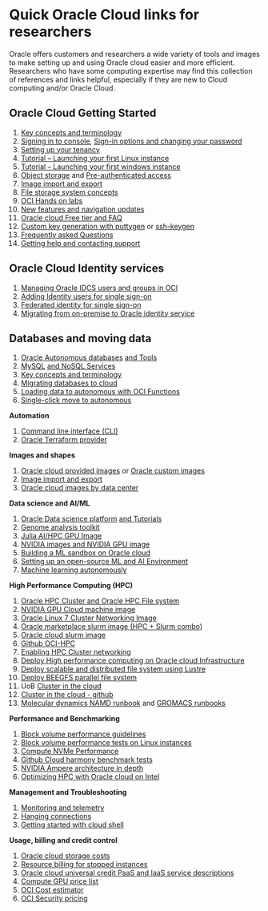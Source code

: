 # Quick Oracle Cloud links for researchers

Oracle offers customers and researchers a wide variety of tools and images to make setting up and using Oracle cloud easier and more efficient.  Researchers who have some computing expertise may find this collection of references and links helpful, especially if they are new to Cloud computing and/or Oracle Cloud.

## Oracle Cloud Getting Started
1.	[Key concepts and terminology](https://docs.cloud.oracle.com/en-us/iaas/Content/GSG/Concepts/concepts.htm)
2.	[Signing in to console](https://docs.cloud.oracle.com/en-us/iaas/Content/GSG/Tasks/signingin.htm), [Sign-in options and changing your password](https://docs.cloud.oracle.com/en-us/iaas/Content/GSG/Tasks/changingyourpassword.htm)
3.	[Setting up your tenancy](https://docs.cloud.oracle.com/en-us/iaas/Content/GSG/Concepts/settinguptenancy.htm)
4.	[Tutorial – Launching your first Linux instance](https://docs.cloud.oracle.com/en-us/iaas/Content/GSG/Reference/overviewworkflow.htm)
5.	[Tutorial – Launching your first windows instance](https://docs.cloud.oracle.com/en-us/iaas/Content/GSG/Reference/overviewworkflowforWindows.htm)
6.	[Object storage](https://docs.cloud.oracle.com/en-us/iaas/Content/GSG/Tasks/addingbuckets.htm) and [Pre-authenticated access](https://docs.cloud.oracle.com/en-us/iaas/Content/Object/Tasks/usingpreauthenticatedrequests.htm?Highlight=pre-authenticated%20request)
7.	[Image import and export](https://docs.cloud.oracle.com/en-us/iaas/Content/Compute/Tasks/imageimportexport.htm)
8.	[File storage system concepts](https://docs.cloud.oracle.com/en-us/iaas/Content/File/Concepts/filestorageoverview.htm#concepts)
9.	[OCI Hands on labs](https://oracle.github.io/learning-library/oci-library/)
10.	[New features and navigation updates](https://docs.cloud.oracle.com/en-us/iaas/Content/GSG/Reference/unifiedconsoletaskmapping.htm)
11.	[Oracle cloud Free tier and FAQ](https://docs.cloud.oracle.com/en-us/iaas/Content/FreeTier/faq.htm?Highlight=Oracle%20cloud%20free%20tier)
12.	[Custom key generation with puttygen](https://www.ssh.com/ssh/putty/windows/puttygen) or [ssh-keygen](https://www.ssh.com/ssh/keygen/)
13.	[Frequently asked Questions](https://docs.cloud.oracle.com/en-us/iaas/Content/GSG/Reference/faq.htm)
14.	[Getting help and contacting support](https://docs.cloud.oracle.com/en-us/iaas/Content/GSG/Tasks/contactingsupport.htm)

## Oracle Cloud Identity services
1. [Managing Oracle IDCS users and groups in OCI](https://docs.cloud.oracle.com/en-us/iaas/Content/Identity/Tasks/addingidcsusersandgroups.htm)
2. [Adding Identity users for single sign-on](https://docs.cloud.oracle.com/en-us/iaas/Content/GSG/Tasks/addingusers.htm)
3. [Federated identity for single sign-on](https://docs.oracle.com/en/solutions/fed-sso-options-cloud-customers/index.html#GUID-E61A0BEF-25BC-4DDB-85E6-D5E78BD260A9)
4. [Migrating from on-premise to Oracle identity service](https://docs.oracle.com/en/solutions/migrate-access-management-to-identity-cloud/index.html#GUID-3EC0C9F3-E846-4C31-BBC9-4D7036E8B0E1)

## Databases and moving data
1.	[Oracle Autonomous databases](https://docs.cloud.oracle.com/en-us/iaas/Content/Database/Concepts/adboverview.htm)
    [and Tools](https://docs.cloud.oracle.com/en-us/iaas/Content/Database/Tasks/adbtools.htm)
2.  [MySQL](https://docs.cloud.oracle.com/en-us/iaas/mysql-database/doc/overview-mysql-database-service.html)
    [and
    NoSQL Services](https://docs.cloud.oracle.com/en-us/iaas/nosql-database/doc/nosql-database-cloud.html)
3.  [Key concepts and
    terminology](https://docs.cloud.oracle.com/en-us/iaas/Content/GSG/Concepts/concepts.htm)
4.  [Migrating databases to
    cloud](https://docs.cloud.oracle.com/en-us/iaas/Content/Database/Tasks/migrating.htm)
5.  [Loading data to autonomous with OCI
    Functions](https://docs.oracle.com/en/solutions/serverless-dataload-adw/index.html#GUID-7AB1A8CD-0A8B-4C95-BBC9-E553647C23B6)
6.  [Single-click move to
    autonomous](https://docs.oracle.com/en/solutions/migrate-to-autonomous-database-with-mv-to-adb/index.html#GUID-0B1F5F69-9FCC-43EC-BD81-8091B94D935E)

**Automation**
1.  [Command line
    interface (CLI)](https://docs.cloud.oracle.com/en-us/iaas/Content/GSG/Tasks/gettingstartedwiththeCLI.htm)
2.  [Oracle Terraform
    provider](https://docs.cloud.oracle.com/en-us/iaas/Content/API/SDKDocs/terraformgetstarted.htm)

**Images and shapes**
1.  [Oracle cloud provided
    images](https://docs.cloud.oracle.com/en-us/iaas/images/) or [Oracle
    custom
    images](https://docs.cloud.oracle.com/en-us/iaas/Content/Compute/Tasks/managingcustomimages.htm)
2.  [Image import and
    export](https://docs.cloud.oracle.com/en-us/iaas/Content/Compute/Tasks/imageimportexport.htm)
3.  [Oracle cloud images by data
    center](https://docs.cloud.oracle.com/en-us/iaas/images/image/eed114e5-cc64-4b02-ad54-c79c7e5b3605/)

**Data science and AI/ML**
1.  [Oracle Data science
    platform](https://docs.cloud.oracle.com/en-us/iaas/data-science/using/overview.htm)
    [and
    Tutorials](https://docs.cloud.oracle.com/en-us/iaas/data-science/data-science-tutorial/get-started.htm)
2.  [Genome analysis
    toolkit](https://console.us-ashburn-1.oraclecloud.com/marketplace/application/81390072/usageInformation)
3.  [Julia AI/HPC GPU
    Image](https://console.us-ashburn-1.oraclecloud.com/marketplace/application/79537675/usageInformation)
4.  [NVIDIA images and NVIDIA GPU
    image](https://console.us-ashburn-1.oraclecloud.com/marketplace/application/54854361/usageInformation)
5.  [Building a ML sandbox on Oracle
    cloud](https://docs.oracle.com/en/solutions/machine-learning-sandbox/index.html#GUID-5D9E4043-F6E4-4015-84E7-E7906F048FEE)
6.  [Setting up an open-source ML and AI
    Environment](https://docs.oracle.com/en/solutions/data-science-oci/index.html#GUID-86F3DC92-949D-410E-9520-5C322B7BE24D)
7.  [Machine learning
    autonomously](https://blogs.oracle.com/datascience/machine-learning-autonomously-v2)

**High Performance Computing (HPC)**
1.  [Oracle HPC
    Cluster and ](https://cloudmarketplace.oracle.com/marketplace/en_US/listing/67628143)[Oracle
    HPC File
    system](https://cloudmarketplace.oracle.com/marketplace/en_US/listing/75560175)
2.  [NVIDIA GPU Cloud machine
    image](https://cloudmarketplace.oracle.com/marketplace/en_US/listing/54854361)
3.  [Oracle Linux 7 Cluster Networking
    Image](https://cloudmarketplace.oracle.com/marketplace/en_US/listing/63394796)
4.  [Oracle marketplace slurm image (HPC + Slurm
    combo)](https://cloudmarketplace.oracle.com/marketplace/en_US/listing/67628143) 
5.  [Oracle cloud slurm
    image](https://github.com/oracle-quickstart/oci-slurm)
6.  [Github OCI-HPC](https://github.com/oci-hpc)
7.  [Enabling HPC Cluster
    networking](https://blogs.oracle.com/cloud-infrastructure/running-applications-on-oracle-cloud-using-cluster-networking)
8.  [Deploy High performance computing on Oracle cloud
    Infrastructure](https://docs.oracle.com/en/solutions/deploy-hpc-on-oci/index.html#GUID-F216B94E-33C5-44A6-92F8-2DE1E5880242)
9.  [Deploy scalable and distributed file system using
    Lustre](https://docs.oracle.com/en/solutions/deploy-lustre-fs/index.html#GUID-34A915EF-9A45-4848-93F1-B9B7363BCB2C)
10. [Deploy BEEGFS parallel file
    system](https://docs.oracle.com/en/solutions/deploy-beegfs/index.html#GUID-61DDEA18-1EEA-47B1-903C-57EBA3CACC4D)
11. UoB [Cluster in the
    cloud](https://cluster-in-the-cloud.readthedocs.io/en/latest/)
12. [Cluster in the cloud -
    github](https://github.com/clusterinthecloud/docs)
13. [Molecular dynamics NAMD
    runbook](https://github.com/oci-hpc/oci-hpc-runbook-namd) and [GROMACS
    runbooks](https://github.com/oci-hpc/oci-hpc-runbook-gromacs)

**Performance and Benchmarking**
1.  [Block volume performance
    guidelines](https://docs.cloud.oracle.com/en-us/iaas/Content/Block/Concepts/blockvolumeperformance.htm)
2.  [Block volume performance tests on Linux
    instances](https://docs.cloud.oracle.com/en-us/iaas/Content/Block/References/samplefiocommandslinux.htm)
3.  [Compute NVMe
    Performance](https://docs.cloud.oracle.com/en-us/iaas/Content/Compute/Concepts/computeperformance.htm?Highlight=NVME%20performance)
4.  [Github Cloud harmony benchmark
    tests](https://github.com/cloudharmony/block-storage)
5.  [NVIDIA Ampere architecture in
    depth](https://developer.nvidia.com/blog/nvidia-ampere-architecture-in-depth/#:~:text=The%20larger%20and%20faster%20L1,programmability%20and%20reduce%20software%20complexity.)
6.  [Optimizing HPC with Oracle cloud on Intel](https://blogs.oracle.com/cloud-infrastructure/optimize-your-high-performance-computing-with-oracle-cloud-on-intel)

**Management and Troubleshooting**
1.  [Monitoring and telemetry](https://docs.cloud.oracle.com/en-us/iaas/Content/Monitoring/Concepts/monitoringoverview.htm)
2.  [Hanging connections](https://docs.cloud.oracle.com/en-us/iaas/Content/Network/Troubleshoot/connectionhang.htm)
3.  [Getting started with cloud shell](https://docs.cloud.oracle.com/en-us/iaas/Content/API/Concepts/cloudshellgettingstarted.htm)

**Usage, billing and credit control**
1.  [Oracle cloud storage costs](https://www.oracle.com/cloud/storage/pricing.html)
2.  [Resource billing for stopped instances](https://docs.cloud.oracle.com/en-us/iaas/Content/Compute/Tasks/restartinginstance.htm#resource-billing)
3.  [Oracle cloud universal credit PaaS and IaaS service descriptions](http://www.oracle.com/us/corporate/contracts/paas-iaas-universal-credits-3940775.pdf)
4.  [Compute GPU price list](https://www.oracle.com/cloud/price-list.html#compute-gpu)
5.  [OCI Cost estimator](https://www.oracle.com/cloud/cost-estimator.html)
6.  [OCI Security pricing](https://www.oracle.com/security/cloud-security/pricing/)
